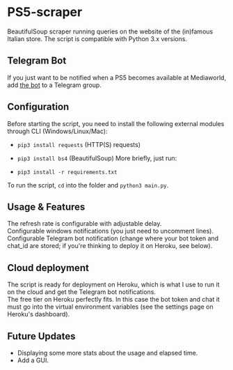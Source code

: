 # PS5-scraper

BeautifulSoup scraper running queries on the website of the (in)famous Italian store.
The script is compatible with Python 3.x versions.

## Telegram Bot
If you just want to be notified when a PS5 becomes available at Mediaworld, add [the bot](https://t.me/PS5scrapermw_bot) to a Telegram group.

## Configuration
Before starting the script, you need to install the following external modules through CLI (Windows/Linux/Mac):
* `pip3 install requests` (HTTP(S) requests)
* `pip3 install bs4` (BeautifulSoup)
More briefly, just run:

* `pip3 install -r requirements.txt`

To run the script, `cd` into the folder and `python3 main.py`.

## Usage & Features

The refresh rate is configurable with adjustable delay.  
Configurable windows notifications (you just need to uncomment lines).  
Configurable Telegram bot notification (change where your bot token and chat_id are stored; if you're thinking to deploy it on Heroku, see below).

## Cloud deployment

The script is ready for deployment on Heroku, which is what I use to run it on the cloud and get the Telegram bot notifications.  
The free tier on Heroku perfectly fits. In this case the bot token and chat it must go into the virtual environment variables (see the settings page on Heroku's dashboard).

## Future Updates
* Displaying some more stats about the usage and elapsed time.
* Add a GUI.
